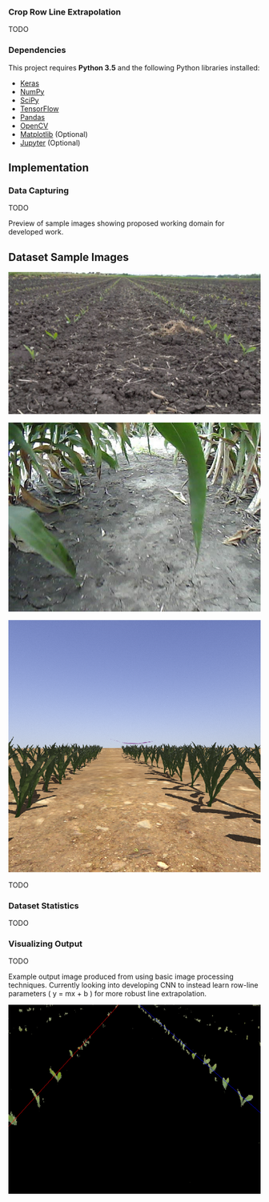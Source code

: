 ### Crop Row Line Extrapolation

TODO

### Dependencies

This project requires **Python 3.5** and the following Python libraries installed:

- [Keras](https://keras.io/)
- [NumPy](http://www.numpy.org/)
- [SciPy](https://www.scipy.org/)
- [TensorFlow](http://tensorflow.org)
- [Pandas](http://pandas.pydata.org/)
- [OpenCV](http://opencv.org/)
- [Matplotlib](http://matplotlib.org/) (Optional)
- [Jupyter](http://jupyter.org/) (Optional)

## Implementation

### Data Capturing
TODO

Preview of sample images showing proposed working domain for developed work. 

Dataset Sample Images
-----


<p align="center">
 <img src="./doc/images/frame274.jpg">
</p>

<p align="center">
 <img src="./doc/images/frame504.jpg">
</p>

<p align="center">
 <img src="./doc/images/image_raw_2.png">
</p>

TODO

### Dataset Statistics
TODO

### Visualizing Output
TODO


Example output image produced from using basic image processing techniques. Currently looking into developing CNN to instead learn row-line parameters ( y = mx + b ) for more robust line extrapolation.
<p align="center">
 <img src="./doc/images/Lines Found_example.png">
</p>
